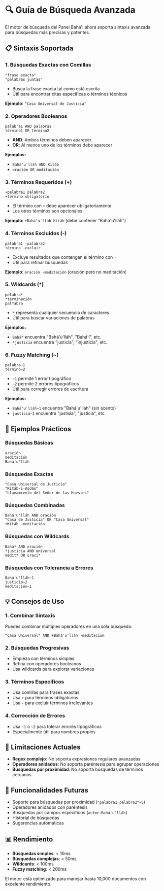 # 🔍 Guía de Búsqueda Avanzada

El motor de búsqueda del Panel Bahá'í ahora soporta sintaxis avanzada para búsquedas más precisas y potentes.

## 📋 Sintaxis Soportada

### 1. **Búsquedas Exactas con Comillas**
```
"frase exacta"
"palabras juntas"
```
- Busca la frase exacta tal como está escrita
- Útil para encontrar citas específicas o términos técnicos

**Ejemplo:** `"Casa Universal de Justicia"`

### 2. **Operadores Booleanos**
```
palabra1 AND palabra2
término1 OR término2
```
- **AND**: Ambos términos deben aparecer
- **OR**: Al menos uno de los términos debe aparecer

**Ejemplos:**
- `Bahá'u'lláh AND Kitáb`
- `oración OR meditación`

### 3. **Términos Requeridos (+)**
```
+palabra1 palabra2
+término obligatorio
```
- El término con `+` debe aparecer obligatoriamente
- Los otros términos son opcionales

**Ejemplo:** `+Bahá'u'lláh Kitáb` (debe contener "Bahá'u'lláh")

### 4. **Términos Excluidos (-)**
```
palabra1 -palabra2
término -excluir
```
- Excluye resultados que contengan el término con `-`
- Útil para refinar búsquedas

**Ejemplo:** `oración -meditación` (oración pero no meditación)

### 5. **Wildcards (*)**
```
palabra*
*terminación
pal*abra
```
- `*` representa cualquier secuencia de caracteres
- Útil para buscar variaciones de palabras

**Ejemplos:**
- `Bahá*` encuentra "Bahá'u'lláh", "Bahá'í", etc.
- `*justicia` encuentra "justicia", "injusticia", etc.

### 6. **Fuzzy Matching (~)**
```
palabra~1
término~2
```
- `~1` permite 1 error tipográfico
- `~2` permite 2 errores tipográficos
- Útil para corregir errores de escritura

**Ejemplos:**
- `Bahá'u'lláh~1` encuentra "Bahá'u'llah" (sin acento)
- `justicia~2` encuentra "justisia", "justicia", etc.

## 🎯 Ejemplos Prácticos

### Búsquedas Básicas
```
oración
meditación
Bahá'u'lláh
```

### Búsquedas Exactas
```
"Casa Universal de Justicia"
"Kitáb-i-Aqdás"
"Llamamiento del Señor de las Huestes"
```

### Búsquedas Combinadas
```
Bahá'u'lláh AND oración
"Casa de Justicia" OR "Casa Universal"
+Kitáb -meditación
```

### Búsquedas con Wildcards
```
Bahá* AND oración
*justicia AND universal
medit* OR oraci*
```

### Búsquedas con Tolerancia a Errores
```
Bahá'u'lláh~1
justicia~2
meditación~1
```

## 💡 Consejos de Uso

### 1. **Combinar Sintaxis**
Puedes combinar múltiples operadores en una sola búsqueda:
```
"Casa Universal" AND +Bahá'u'lláh -meditación
```

### 2. **Búsquedas Progresivas**
- Empieza con términos simples
- Refina con operadores booleanos
- Usa wildcards para explorar variaciones

### 3. **Términos Específicos**
- Usa comillas para frases exactas
- Usa `+` para términos obligatorios
- Usa `-` para excluir términos irrelevantes

### 4. **Corrección de Errores**
- Usa `~1` o `~2` para tolerar errores tipográficos
- Especialmente útil para nombres propios

## 🔧 Limitaciones Actuales

- **Regex complejo**: No soporta expresiones regulares avanzadas
- **Operadores anidados**: No soporta paréntesis para agrupar operaciones
- **Búsquedas por proximidad**: No soporta búsquedas de términos cercanos

## 🚀 Funcionalidades Futuras

- Soporte para búsquedas por proximidad (`"palabra1 palabra2"~5`)
- Operadores anidados con paréntesis
- Búsquedas por campos específicos (`autor:Bahá'u'lláh`)
- Historial de búsquedas
- Sugerencias automáticas

## 📊 Rendimiento

- **Búsquedas simples**: < 10ms
- **Búsquedas complejas**: < 50ms
- **Wildcards**: < 100ms
- **Fuzzy matching**: < 200ms

El motor está optimizado para manejar hasta 10,000 documentos con excelente rendimiento.
